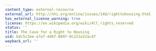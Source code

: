 ```yaml
---
content_type: external-resource
external_url: http://nhi.org/online/issues/148/righttohousing.html
has_external_license_warning: true
license: https://en.wikipedia.org/wiki/All_rights_reserved
status: ''
title: The Case for a Right to Housing
uid: bdc5c3ee-a7a7-44bf-8897-0c221e32ac47
wayback_url: ''
---
```

